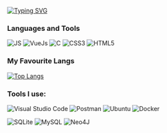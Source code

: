 [![Typing SVG](https://readme-typing-svg.demolab.com/?lines=Front-End+Developer;Roman+Sviridonov)](https://git.io/typing-svg)

### Languages and Tools
![JS](https://img.shields.io/badge/-JavaScript-090909?style=for-the-badge&logo=javascript)
![VueJs](https://img.shields.io/badge/-VueJS-090909?style=for-the-badge&logo=vuedotjs)
![C](https://img.shields.io/badge/c-090909?style=for-the-badge&logo=c)
![CSS3](https://img.shields.io/badge/css3-090909?style=for-the-badge&logo=css3)
![HTML5](https://img.shields.io/badge/html5-090909?style=for-the-badge&logo=html5)
### My Favourite Langs
[![Top Langs](https://github-readme-stats.vercel.app/api/top-langs/?username=anuraghazra&layout=compact)](https://github.com/anuraghazra/github-readme-stats)

<h3>Tools I use:</h3>

![Visual Studio Code](https://img.shields.io/badge/Visual%20Studio%20Code-0078d7.svg?style=for-the-badge&logo=visual-studio-code&logoColor=white)
![Postman](https://img.shields.io/badge/Postman-FF6C37?style=for-the-badge&logo=postman&logoColor=white)
![Ubuntu](https://img.shields.io/badge/Ubuntu-E95420?style=for-the-badge&logo=ubuntu&logoColor=white)
![Docker](https://img.shields.io/badge/docker-%230db7ed.svg?style=for-the-badge&logo=docker&logoColor=white)

![SQLite](https://img.shields.io/badge/sqlite-%2307405e.svg?style=for-the-badge&logo=sqlite&logoColor=white)
![MySQL](https://img.shields.io/badge/mysql-%2300f.svg?style=for-the-badge&logo=mysql&logoColor=white)
![Neo4J](https://img.shields.io/badge/Neo4j-008CC1?style=for-the-badge&logo=neo4j&logoColor=white)
